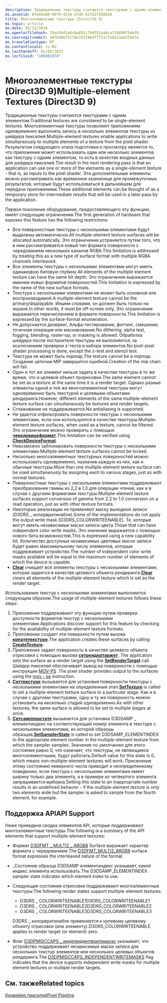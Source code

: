 ```yaml
---
description: Традиционные текстуры считаются текстурами с одним элементом.
ms.assetid: 8fe8da80-0879-413a-a7db-617d2f558b28
title: Многоэлементные текстуры (Direct3D 9)
ms.topic: article
ms.date: 05/31/2018
ms.openlocfilehash: 78a434d1e6c6a892c794551aa0caf34890f3def9
ms.sourcegitcommit: a47bd86f517de76374e4fff33cfeb613eb259a7e
ms.translationtype: MT
ms.contentlocale: ru-RU
ms.lasthandoff: 01/06/2021
ms.locfileid: "105691974"
---
```

# <a name="multiple-element-textures-direct3d-9"></a><span data-ttu-id="6dd1a-103">Многоэлементные текстуры (Direct3D 9)</span><span class="sxs-lookup"><span data-stu-id="6dd1a-103">Multiple-element Textures (Direct3D 9)</span></span>

<span data-ttu-id="6dd1a-104">Традиционные текстуры считаются текстурами с одним элементом.</span><span class="sxs-lookup"><span data-stu-id="6dd1a-104">Traditional textures are considered to be single-element textures.</span></span> <span data-ttu-id="6dd1a-105">Многоэлементные текстуры позволяют приложениям одновременно выполнять запись в несколько элементов текстуры из шейдера пикселей.</span><span class="sxs-lookup"><span data-stu-id="6dd1a-105">Multiple-element textures enable applications to write simultaneously to multiple elements of a texture from the pixel shader.</span></span> <span data-ttu-id="6dd1a-106">Результатом следующего этапа подготовки к просмотру является то, что приложение может использовать один или несколько элементов как текстуру с одним элементом, то есть в качестве входных данных для шейдера пикселей.</span><span class="sxs-lookup"><span data-stu-id="6dd1a-106">The result in the next rendering pass is that an application can use one or more of the elements as a single-element texture - that is, as inputs to the pixel shader.</span></span> <span data-ttu-id="6dd1a-107">Эти дополнительные элементы можно рассматривать как временное хранилище для промежуточных результатов, которые будут использоваться в дальнейшем для передачи приложением.</span><span class="sxs-lookup"><span data-stu-id="6dd1a-107">These additional elements can be thought of as a temporary store for intermediate results that will be used in a later pass by the application.</span></span>

<span data-ttu-id="6dd1a-108">Первое поколение оборудования, предоставляющего эту функцию, имеет следующие ограничения.</span><span class="sxs-lookup"><span data-stu-id="6dd1a-108">The first generation of hardware that exposes this feature has the following restrictions:</span></span>

-   <span data-ttu-id="6dd1a-109">Все поверхностные текстуры с несколькими элементами будут выделены автоматически.</span><span class="sxs-lookup"><span data-stu-id="6dd1a-109">All multiple-element texture surfaces will be allocated automatically.</span></span> <span data-ttu-id="6dd1a-110">Это ограничение устраняется путем того, что в нем рассматривается новый тип формата поверхности с чередованием нескольких каналов RGBA.</span><span class="sxs-lookup"><span data-stu-id="6dd1a-110">This limitation is addressed by treating this as a new type of surface format with multiple RGBA channels interleaved.</span></span>
-   <span data-ttu-id="6dd1a-111">Все элементы текстуры с несколькими элементами могут иметь одинаковую битовую глубину.</span><span class="sxs-lookup"><span data-stu-id="6dd1a-111">All elements of the multiple element texture can have the same bit depth.</span></span> <span data-ttu-id="6dd1a-112">Это ограничение выражается именем новых форматов поверхностей.</span><span class="sxs-lookup"><span data-stu-id="6dd1a-112">This limitation is expressed by the name of the new surface formats.</span></span>
-   <span data-ttu-id="6dd1a-113">Текстура с несколькими элементами не может быть основной или воспроизводимой.</span><span class="sxs-lookup"><span data-stu-id="6dd1a-113">A multiple-element texture cannot be the primary/displayable.</span></span> <span data-ttu-id="6dd1a-114">Иными словами, он должен быть только на экране.</span><span class="sxs-lookup"><span data-stu-id="6dd1a-114">In other words, it must be off-screen only.</span></span> <span data-ttu-id="6dd1a-115">Это ограничение выражается перечислением в формате поверхности.</span><span class="sxs-lookup"><span data-stu-id="6dd1a-115">This limitation is expressed by the surface-format enumeration.</span></span>
-   <span data-ttu-id="6dd1a-116">Не допускается дизеринг, Альфа-тестирование, фоггинг, смешение, точечная операция или маскирование.</span><span class="sxs-lookup"><span data-stu-id="6dd1a-116">No dithering, alpha test, fogging, blending, raster-op, or masking is allowed.</span></span> <span data-ttu-id="6dd1a-117">Обработка шейдера после построителя текстуры не выполняется, за исключением проверки z-теста и набора элементов.</span><span class="sxs-lookup"><span data-stu-id="6dd1a-117">No post-pixel shader processing is done, except the z-test and stencil test.</span></span>
-   <span data-ttu-id="6dd1a-118">Текстура не может быть mipmap.</span><span class="sxs-lookup"><span data-stu-id="6dd1a-118">The texture cannot be a mipmap.</span></span> <span data-ttu-id="6dd1a-119">Создание цепочки MIP завершится ошибкой.</span><span class="sxs-lookup"><span data-stu-id="6dd1a-119">Creation of the mip chain will fail.</span></span>
-   <span data-ttu-id="6dd1a-120">Один и тот же элемент нельзя задать в качестве текстуры в то же время, что и целевой объект прорисовки.</span><span class="sxs-lookup"><span data-stu-id="6dd1a-120">The same element cannot be set as a texture at the same time it is a render target.</span></span> <span data-ttu-id="6dd1a-121">Однако разные элементы одной и той же многоэлементной текстуры могут одновременно быть текстурой и целевыми объектами рендеринга.</span><span class="sxs-lookup"><span data-stu-id="6dd1a-121">However, different elements of the same multiple-element texture surface can simultaneously be textures and render targets.</span></span>
-   <span data-ttu-id="6dd1a-122">Сглаживание не поддерживается.</span><span class="sxs-lookup"><span data-stu-id="6dd1a-122">No antialiasing is supported.</span></span>
-   <span data-ttu-id="6dd1a-123">Не удается отфильтровать поверхности текстуры с несколькими элементами, если они используются в качестве текстуры.</span><span class="sxs-lookup"><span data-stu-id="6dd1a-123">Multiple-element texture surfaces, when used as a texture, cannot be filtered.</span></span> <span data-ttu-id="6dd1a-124">Это ограничение можно проверить с помощью [**чеккдевицеформат**](/windows/win32/api/d3d9/nf-d3d9-idirect3d9-checkdeviceformat).</span><span class="sxs-lookup"><span data-stu-id="6dd1a-124">This limitation can be verified using [**CheckDeviceFormat**](/windows/win32/api/d3d9/nf-d3d9-idirect3d9-checkdeviceformat).</span></span>
-   <span data-ttu-id="6dd1a-125">Невозможно заблокировать поверхности текстуры с несколькими элементами.</span><span class="sxs-lookup"><span data-stu-id="6dd1a-125">Multiple-element texture surfaces cannot be locked.</span></span>
-   <span data-ttu-id="6dd1a-126">Несколько многоэлементных текстурных поверхностей можно использовать одновременно, назначив каждую из них, как и обычные текстуры.</span><span class="sxs-lookup"><span data-stu-id="6dd1a-126">More than one multiple-element texture surface can be used simultaneously by assigning each to various stages, just as with normal textures.</span></span>
-   <span data-ttu-id="6dd1a-127">Поверхностные текстуры с несколькими элементами поддерживают преобразование гаммы из 2,2 в 1,0 для операции чтения, как и в случае с другими форматами текстуры.</span><span class="sxs-lookup"><span data-stu-id="6dd1a-127">Multiple-element texture surfaces support conversion of gamma from 2.2 to 1.0 conversion on a read operation, just as with other texture formats.</span></span>
-   <span data-ttu-id="6dd1a-128">Некоторые реализации не применяют маску выходной записи (D3DRS \_ колорвритинабле).</span><span class="sxs-lookup"><span data-stu-id="6dd1a-128">Some of the implementations do not apply the output write mask (D3DRS\_COLORWRITEENABLE).</span></span> <span data-ttu-id="6dd1a-129">Те, которые могут иметь независимые маски записи цвета.</span><span class="sxs-lookup"><span data-stu-id="6dd1a-129">Those that can have independent color write masks.</span></span> <span data-ttu-id="6dd1a-130">Это значение выражается с помощью нового бита возможностей.</span><span class="sxs-lookup"><span data-stu-id="6dd1a-130">This is expressed using a new capability bit.</span></span> <span data-ttu-id="6dd1a-131">Количество доступных независимых цветовых масок записи будет равно максимальному числу элементов, которые поддерживает устройство.</span><span class="sxs-lookup"><span data-stu-id="6dd1a-131">The number of independent color write masks available will be equal to the maximum number of elements of which the device is capable.</span></span>
-   <span data-ttu-id="6dd1a-132">[**Clear**](/windows/win32/api/d3d9helper/nf-d3d9helper-idirect3ddevice9-clear) очищает все элементы текстуры с несколькими элементами, которая задается в качестве целевого объекта рендеринга.</span><span class="sxs-lookup"><span data-stu-id="6dd1a-132">[**Clear**](/windows/win32/api/d3d9helper/nf-d3d9helper-idirect3ddevice9-clear) clears all elements of the multiple-element texture which is set as the render target.</span></span>

<span data-ttu-id="6dd1a-133">Использование текстур с несколькими элементами выполняется следующим образом.</span><span class="sxs-lookup"><span data-stu-id="6dd1a-133">The usage of multiple-element textures follows these steps:</span></span>

1.  <span data-ttu-id="6dd1a-134">Приложения поддерживают эту функцию путем проверки доступности форматов текстур с несколькими элементами.</span><span class="sxs-lookup"><span data-stu-id="6dd1a-134">Applications discover support for this feature by checking for the availability of multiple-element texture formats.</span></span>
2.  <span data-ttu-id="6dd1a-135">Приложение создает эти поверхности путем вызова [**креатетекстуре**](/windows/win32/api/d3d9helper/nf-d3d9helper-idirect3ddevice9-createtexture).</span><span class="sxs-lookup"><span data-stu-id="6dd1a-135">The application creates these surfaces by calling [**CreateTexture**](/windows/win32/api/d3d9helper/nf-d3d9helper-idirect3ddevice9-createtexture).</span></span>
3.  <span data-ttu-id="6dd1a-136">Приложение задает поверхность в качестве целевого объекта отрисовки с помощью вызова [**сетрендертаржет**](/windows/desktop/api) .</span><span class="sxs-lookup"><span data-stu-id="6dd1a-136">The application sets the surface as a render target using the [**SetRenderTarget**](/windows/desktop/api) call.</span></span> <span data-ttu-id="6dd1a-137">Шейдер пикселей обеспечивает вывод на поверхности с помощью инструкции [MOV-PS](../direct3dhlsl/mov---ps.md) .</span><span class="sxs-lookup"><span data-stu-id="6dd1a-137">The pixel shader provides output to the surfaces using the [mov - ps](../direct3dhlsl/mov---ps.md) instruction.</span></span>
4.  <span data-ttu-id="6dd1a-138">[**Сеттекстуре**](/windows/win32/api/d3d9helper/nf-d3d9helper-idirect3ddevice9-settexture) вызывается для установки поверхности текстуры с несколькими элементами на определенный этап.</span><span class="sxs-lookup"><span data-stu-id="6dd1a-138">[**SetTexture**](/windows/win32/api/d3d9helper/nf-d3d9helper-idirect3ddevice9-settexture) is called to set a multiple-element texture surface to a particular stage.</span></span> <span data-ttu-id="6dd1a-139">Как и в случае с другими текстурами, одну и ту же поверхность можно установить на несколько стадий одновременно.</span><span class="sxs-lookup"><span data-stu-id="6dd1a-139">As with other textures, the same surface is allowed to be set to multiple stages at once.</span></span>
5.  <span data-ttu-id="6dd1a-140">[**Сетсамплерстате**](/windows/win32/api/d3d9helper/nf-d3d9helper-idirect3ddevice9-setsamplerstate) вызывается для установки D3DSAMP \_ елементиндекс на соответствующий номер элемента в текстуре с несколькими элементами, из которой образцы образцов.</span><span class="sxs-lookup"><span data-stu-id="6dd1a-140">[**SetSamplerState**](/windows/win32/api/d3d9helper/nf-d3d9helper-idirect3ddevice9-setsamplerstate) is called to set D3DSAMP\_ELEMENTINDEX to the appropriate element number in the multiple-element texture from which the sampler samples.</span></span> <span data-ttu-id="6dd1a-141">Значение по умолчанию для этого состояния равно 0, что означает, что текстуры, не являющиеся многоэлементными, будут работать.</span><span class="sxs-lookup"><span data-stu-id="6dd1a-141">Default value for this state is 0, which means non-multiple-element textures will work.</span></span> <span data-ttu-id="6dd1a-142">Присвоение этому состоянию неверного числа приводит к неопределенному поведению, если текстура с несколькими элементами имеет ширину только два элемента, а в примере из четвертого элемента запрашивается выборка.</span><span class="sxs-lookup"><span data-stu-id="6dd1a-142">Setting this state to an inappropriate number results in an undefined behavior - if the multiple-element texture is only two elements wide but the sampler is asked to sample from the fourth element, for example.</span></span>

## <a name="api-support"></a><span data-ttu-id="6dd1a-143">Поддержка API</span><span class="sxs-lookup"><span data-stu-id="6dd1a-143">API Support</span></span>

<span data-ttu-id="6dd1a-144">Ниже приведена сводка элементов API, которые поддерживают многоэлементные текстуры.</span><span class="sxs-lookup"><span data-stu-id="6dd1a-144">The following is a summary of the API elements that support multiple-element textures:</span></span>

-   <span data-ttu-id="6dd1a-145">Формат [D3DFMT \_ MULTI2 \_ ARGB8](d3dformat.md) Surface выражает характер формата с чередованием.</span><span class="sxs-lookup"><span data-stu-id="6dd1a-145">The [D3DFMT\_MULTI2\_ARGB8](d3dformat.md) surface format expresses the interleaved nature of the format.</span></span>
-   <span data-ttu-id="6dd1a-146">\_Состояние образца D3DSAMP елементиндекс указывает, какой индекс элемента использовать.</span><span class="sxs-lookup"><span data-stu-id="6dd1a-146">The D3DSAMP\_ELEMENTINDEX sampler state indicates which element index to use.</span></span>
-   <span data-ttu-id="6dd1a-147">Следующие состояния отрисовки поддерживают многоэлементные текстуры:</span><span class="sxs-lookup"><span data-stu-id="6dd1a-147">The following render states support multiple-element textures:</span></span>

    -   <span data-ttu-id="6dd1a-148">D3DRS \_ COLORWRITEENABLE1</span><span class="sxs-lookup"><span data-stu-id="6dd1a-148">D3DRS\_COLORWRITEENABLE1</span></span>
    -   <span data-ttu-id="6dd1a-149">D3DRS \_ COLORWRITEENABLE2</span><span class="sxs-lookup"><span data-stu-id="6dd1a-149">D3DRS\_COLORWRITEENABLE2</span></span>
    -   <span data-ttu-id="6dd1a-150">D3DRS \_ COLORWRITEENABLE3</span><span class="sxs-lookup"><span data-stu-id="6dd1a-150">D3DRS\_COLORWRITEENABLE3</span></span>

    <span data-ttu-id="6dd1a-151">D3DRS \_ колорвритинабле применяется к нулевому целевому объекту отрисовки (или элементу).</span><span class="sxs-lookup"><span data-stu-id="6dd1a-151">D3DRS\_COLORWRITEENABLE applies to render target (or element) zero.</span></span>

-   <span data-ttu-id="6dd1a-152">Флаг [D3DPMISCCAPS \_ индепендентвритемаскс](d3dpmisccaps.md) указывает, что устройство поддерживает независимые маски записи для нескольких текстур элементов или нескольких целевых объектов рендеринга.</span><span class="sxs-lookup"><span data-stu-id="6dd1a-152">The [D3DPMISCCAPS\_INDEPENDENTWRITEMASKS](d3dpmisccaps.md) flag indicates that the device supports independent write masks for multiple element textures or multiple render targets.</span></span>

## <a name="related-topics"></a><span data-ttu-id="6dd1a-153">См. также</span><span class="sxs-lookup"><span data-stu-id="6dd1a-153">Related topics</span></span>

<dl> <dt>

[<span data-ttu-id="6dd1a-154">Конвейер пикселей</span><span class="sxs-lookup"><span data-stu-id="6dd1a-154">Pixel Pipeline</span></span>](pixel-pipeline.md)
</dt> </dl>

 

 
